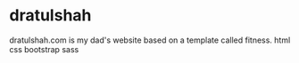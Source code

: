 # dratulshah
dratulshah.com is my dad's website based on a template called fitness.
html
css
bootstrap
sass